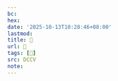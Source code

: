 ```yaml
---
bc:
hex:
date: '2025-10-13T10:28:46+08:00'
lastmod:
title: 􄕇
url: 􄕇
tags: [𣠟]
src: DCCV
note:
---
```

